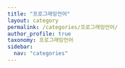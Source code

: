 ```yaml
---
title: "프로그래밍언어"
layout: category
permalink: /categories/프로그래밍언어/
author_profile: true
taxonomy: 프로그래밍언어
sidebar:
  nav: "categories"
---
```


